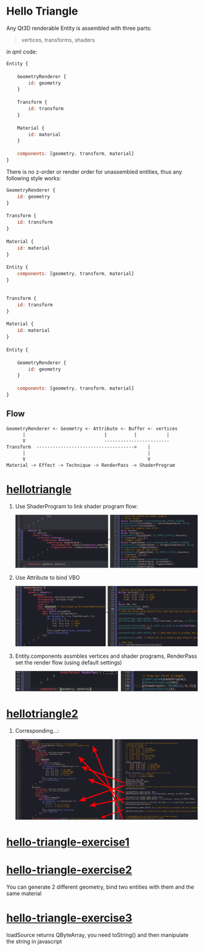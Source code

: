 # Hello Triangle

Any Qt3D renderable Entity is assembled with three parts:

> vertices, transforms, shaders

in qml code:

```qml
Entity {

	GeometryRenderer {
		id: geometry
	}

	Transform {
		id: transform
	}

	Material {
		id: material
	}

	components: [geometry, transform, material]
}
```

There is no z-order or render order for unassembled entities, thus any following style works:

```qml
GeometryRenderer {
	id: geometry
}

Transform {
	id: transform
}

Material {
	id: material
}

Entity {
	components: [geometry, transform, material]
}
```

```qml

Transform {
	id: transform
}

Material {
	id: material
}

Entity {

	GeometryRenderer {
		id: geometry
	}

	components: [geometry, transform, material]
}
```

Flow
---
```
GeometryRenderer <- Geometry <- Attribute <- Buffer <- vertices
      |                             |          |           |
      V                             ------------------------
Transform  ------------------------------------>    |
      |                                             |
      V                                             V
Material -> Effect -> Technique -> RenderPass -> ShaderProgram
```

[hellotriangle](../qml/hellotriangle.qml)
===

1. Use ShaderProgram to link shader program flow:

	![](img/hellotriangle.0.png)

2. Use Attribute to bind VBO

	![](img/hellotriangle.1.png)

3. Entity.components assmbles vertices and shader programs, RenderPass set the render flow (using default settings)

	![](img/hellotriangle.2.png)

[hellotriangle2](../qml/hellotriangle2.qml)
===

1. Corresponding...:

	![](img/hellotriangle2.0.png)

[hello-triangle-exercise1](../qml/hello-triangle-exercise1.qml)
===

[hello-triangle-exercise2](../qml/hello-triangle-exercise2.qml)
===
You can generate 2 different geometry, bind two entities with them and the same material

[hello-triangle-exercise3](../qml/hello-triangle-exercise3.qml)
===
loadSource returns QByteArray, you need toString() and then manipulate the string in javascript
